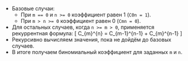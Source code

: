 - Базовые случаи:
   - При `m == 0` и `n >= 0` коэффициент равен 1 (`C0n = 1`).
   - При `m > n >= 0` коэффициент равен 0 (`Cmn = 0`).
- Для остальных случаев, когда `n >= m > 0`, применяется рекуррентная формула:
   \[
   C_{m}^{n} = C_{m-1}^{n-1} + C_{m}^{n-1}
   \]
- Рекурсивно вычисляем значения, пока не дойдём до базовых случаев.
- В итоге получаем биномиальный коэффициент для заданных `m` и `n`.